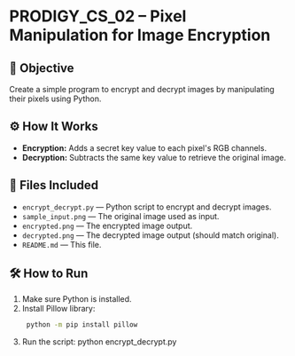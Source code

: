 # PRODIGY_CS_02 – Pixel Manipulation for Image Encryption

## 🔐 Objective
Create a simple program to encrypt and decrypt images by manipulating their pixels using Python.

## ⚙️ How It Works
- **Encryption:** Adds a secret key value to each pixel's RGB channels.
- **Decryption:** Subtracts the same key value to retrieve the original image.

## 📁 Files Included
- `encrypt_decrypt.py` — Python script to encrypt and decrypt images.
- `sample_input.png` — The original image used as input.
- `encrypted.png` — The encrypted image output.
- `decrypted.png` — The decrypted image output (should match original).
- `README.md` — This file.

## 🛠️ How to Run

1. Make sure Python is installed.
2. Install Pillow library:
   ```bash
    python -m pip install pillow
3. Run the script:
   python encrypt_decrypt.py
